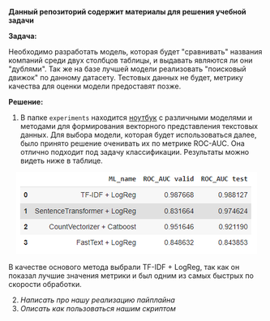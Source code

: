 **Данный репозиторий содержит материалы для решения учебной задачи**


**Задача:**


Необходимо разработать модель, которая будет "сравнивать" названия компаний среди двух столбцов таблицы, и выдавать являются ли они "дублями". Так же на базе лучшей модели реализовать "поисковый движок" по данному датасету.  Тестовых данных не будет, метрику качества для оценки модели предоставят позже.


**Решение:**
1. В папке `experiments` находится [ноутбук](./experiments/DL-case2_v2.1.ipynb) с различными моделями и методами для формирования векторного представления текстовых данных. Для выбора модели, которая будет использоваться далее, было принято решение оченивать их по метрике ROC-AUC. Она отлично подходит под задачу классификации. Результаты можно видеть ниже в таблице.

<p align="center"><img src="./saves/models.png"\></p>

В качестве основого метода выбрали TF-IDF + LogReg, так как он показал лучшие значения метрики и был одним из самых быстрых по скорости обработки.

2. *Написать про нашу реализацию пайплайна*
3. *Описать как пользоваться нашим скриптом*
